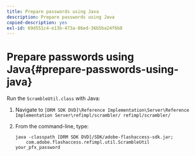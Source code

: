 ```yaml
---
title: Prepare passwords using Java
description: Prepare passwords using Java
copied-description: yes
exl-id: 69d551c4-e13b-473a-86ed-36b5ba24f6b8
---
```

# Prepare passwords using Java{#prepare-passwords-using-java}

Run the `ScrambleUtil.class` with Java: 

1. Navigate to `[DRM SDK DVD]\Reference Implementation\Server\Reference Implementation Server\refimpl/scrambler/ refimpl/scrambler/`
1. From the command-line, type:

   ```
   java -classpath [DRM SDK DVD]/SDK/adobe-flashaccess-sdk.jar;  
       com.adobe.flashaccess.refimpl.util.ScrambleUtil your_pfx_password
   ```
